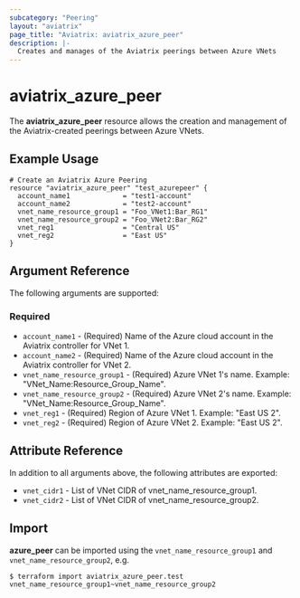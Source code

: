 ```yaml
---
subcategory: "Peering"
layout: "aviatrix"
page_title: "Aviatrix: aviatrix_azure_peer"
description: |-
  Creates and manages of the Aviatrix peerings between Azure VNets
---
```


# aviatrix_azure_peer

The **aviatrix_azure_peer** resource allows the creation and management of the Aviatrix-created peerings between Azure VNets.

## Example Usage

```hcl
# Create an Aviatrix Azure Peering
resource "aviatrix_azure_peer" "test_azurepeer" {
  account_name1             = "test1-account"
  account_name2             = "test2-account"
  vnet_name_resource_group1 = "Foo_VNet1:Bar_RG1"
  vnet_name_resource_group2 = "Foo_VNet2:Bar_RG2"
  vnet_reg1                 = "Central US"
  vnet_reg2                 = "East US"
}
```

## Argument Reference

The following arguments are supported:

### Required
* `account_name1` - (Required) Name of the Azure cloud account in the Aviatrix controller for VNet 1.
* `account_name2` - (Required) Name of the Azure cloud account in the Aviatrix controller for VNet 2.
* `vnet_name_resource_group1` - (Required) Azure VNet 1's name. Example: "VNet_Name:Resource_Group_Name".
* `vnet_name_resource_group2` - (Required) Azure VNet 2's name. Example: "VNet_Name:Resource_Group_Name".
* `vnet_reg1` - (Required) Region of Azure VNet 1. Example: "East US 2".
* `vnet_reg2` - (Required) Region of Azure VNet 2. Example: "East US 2".

## Attribute Reference

In addition to all arguments above, the following attributes are exported:

* `vnet_cidr1` - List of VNet CIDR of vnet_name_resource_group1.
* `vnet_cidr2` - List of VNet CIDR of vnet_name_resource_group2.

## Import

**azure_peer** can be imported using the `vnet_name_resource_group1` and `vnet_name_resource_group2`, e.g.

```
$ terraform import aviatrix_azure_peer.test vnet_name_resource_group1~vnet_name_resource_group2
```

